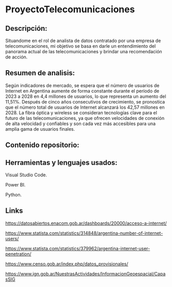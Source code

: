 # ProyectoTelecomunicaciones
## Descripción:

Situandome en el rol de analista de datos contratado por una empresa de telecomunicaciones, mi objetivo se basa en darle un entendimiento del panorama actual de las telecomunicaciones y brindar una recomendación de acción.
## Resumen de analisis:

Según indicadores de mercado, se espera que el número de usuarios de Internet en Argentina aumente de forma constante durante el período de 2023 a 2028 en 4,4 millones de usuarios, lo que representa un aumento del 11,51%. Después de cinco años consecutivos de crecimiento, se pronostica que el número total de usuarios de Internet alcanzará los 42,57 millones en 2028.
La fibra óptica y wireless se consideran tecnologías clave para el futuro de las telecomunicaciones, ya que ofrecen velocidades de conexión de alta velocidad y confiables y son cada vez más accesibles para una amplia gama de usuarios finales.
## Contenido repositorio:

## Herramientas y lenguajes usados:

Visual Studio Code.

Power BI.

Python.
## Links

https://datosabiertos.enacom.gob.ar/dashboards/20000/acceso-a-internet/

https://www.statista.com/statistics/314848/argentina-number-of-internet-users/

https://www.statista.com/statistics/379962/argentina-internet-user-penetration/

https://www.censo.gob.ar/index.php/datos_provisionales/

https://www.ign.gob.ar/NuestrasActividades/InformacionGeoespacial/CapasSIG
